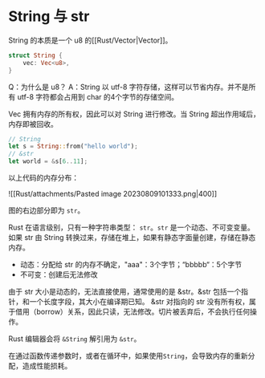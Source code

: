 # String 与 str

String 的本质是一个 u8 的[[Rust/Vector|Vector]]。

```rust
struct String {
    vec: Vec<u8>,
}
```

Q：为什么是 u8？
A：String 以 utf-8 字符存储，这样可以节省内存。并不是所有 utf-8 字符都会占用到 char 的4个字节的存储空间。

Vec 拥有内存的所有权，因此可以对 String 进行修改。当 String 超出作用域后，内存即被回收。

```rust
// String
let s = String::from("hello world");
// &str
let world = &s[6..11];
```

以上代码的内存分布：

![[Rust/attachments/Pasted image 20230809101333.png|400]]

图的右边部分即为 `str`。

Rust 在语言级别，只有一种字符串类型： `str`。`str` 是一个动态、不可变变量。如果 str 由 String 转换过来，存储在堆上，如果有静态字面量创建，存储在静态内存。
- 动态：分配给 str 的内存不确定，"aaa"：3个字节；“bbbbb“：5个字节
- 不可变：创建后无法修改

由于 str 大小是动态的，无法直接使用，通常使用的是 &str。&str 包括一个指针，和一个长度字段，其大小在编译期已知。 &str 对指向的 str 没有所有权，属于借用（borrow）关系，因此只读，无法修改。切片被丢弃后，不会执行任何操作。

Rust 编辑器会将 `&String` 解引用为 `&str`。 

在通过函数传递参数时，或者在循环中，如果使用`String`，会导致内存的重新分配，造成性能损耗。
